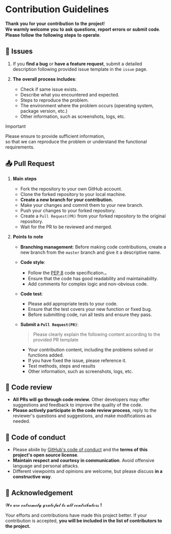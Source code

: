 # Contribution Guidelines

𝐓𝐡𝐚𝐧𝐤 𝐲𝐨𝐮 𝐟𝐨𝐫 𝐲𝐨𝐮𝐫 𝐜𝐨𝐧𝐭𝐫𝐢𝐛𝐮𝐭𝐢𝐨𝐧 𝐭𝐨 𝐭𝐡𝐞 𝐩𝐫𝐨𝐣𝐞𝐜𝐭!     
𝐖𝐞 𝐰𝐚𝐫𝐦𝐥𝐲 𝐰𝐞𝐥𝐜𝐨𝐦𝐞 𝐲𝐨𝐮 𝐭𝐨 𝐚𝐬𝐤 𝐪𝐮𝐞𝐬𝐭𝐢𝐨𝐧𝐬, 𝐫𝐞𝐩𝐨𝐫𝐭 𝐞𝐫𝐫𝐨𝐫𝐬 𝐨𝐫 𝐬𝐮𝐛𝐦𝐢𝐭 𝐜𝐨𝐝𝐞.     
𝐏𝐥𝐞𝐚𝐬𝐞 𝐟𝐨𝐥𝐥𝐨𝐰 𝐭𝐡𝐞 𝐟𝐨𝐥𝐥𝐨𝐰𝐢𝐧𝐠 𝐬𝐭𝐞𝐩𝐬 𝐭𝐨 𝐨𝐩𝐞𝐫𝐚𝐭𝐞.

## 💬 Issues  

1. If you **find a bug** or **have a feature request**, submit a detailed description following provided issue template in the `issue` page.

2. 𝐓𝐡𝐞 𝐨𝐯𝐞𝐫𝐚𝐥𝐥 𝐩𝐫𝐨𝐜𝐞𝐬𝐬 𝐢𝐧𝐜𝐥𝐮𝐝𝐞𝐬:
    - Check if same issue exists.
    - Describe what you encountered and expected.
    - Steps to reproduce the problem.
    - The environment where the problem occurs (operating system, package version, etc.)
    - Other information, such as screenshots, logs, etc.

> [!IMPORTANT]
> Please ensure to provide sufficient information,       
> so that we can reproduce the problem or understand the functional requirements.

## 📤 Pull Request

1. 𝐌𝐚𝐢𝐧 𝐬𝐭𝐞𝐩𝐬
    - Fork the repository to your own GitHub account.
    - Clone the forked repository to your local machine.
    - **Create a new branch for your contribution.**
    - Make your changes and commit them to your new branch.
    - Push your changes to your forked repository.
    - Create a `Pull Request(PR)` from your forked repository to the original repository.
    - Wait for the PR to be reviewed and merged.

2. 𝐏𝐨𝐢𝐧𝐭𝐬 𝐭𝐨 𝐧𝐨𝐭𝐞

    - **Branching management**: Before making code contributions, create a new branch from the `master` branch and give it a descriptive name.

    - **Code style**: 
        - Follow the [PEP 8](https://www.python.org/dev/peps/pep-0008/) code specification.。
        - Ensure that the code has good readability and maintainability.
        - Add comments for complex logic and non-obvious code.
  
    - **Code test**: 
        - Please add appropriate tests to your code.
        - Ensure that the test covers your new function or fixed bug.
        - Before submitting code, run all tests and ensure they pass.
    
    - **Submit a `Pull Request(PR)`**: 
        > Please clearly explain the following content according to the provided PR template
        - Your contribution content, including the problems solved or functions added.
        - If you have fixed the issue, please reference it.
        - Test methods, steps and results
        - Other information, such as screenshots, logs, etc.

## 🧐 Code review

   - **All PRs will go through code review**. Other developers may offer suggestions and feedback to improve the quality of the code.
   - **Please actively participate in the code review process**, reply to the reviewer's questions and suggestions, and make modifications as needed.

## 📜 Code of conduct

- Please abide by [GitHub's code of conduct](https://docs.github.com/en/site-policy/github-terms/github-community-guidelines) and the **terms of this project's open source license**.
- **Maintain respect and courtesy in communication**. Avoid offensive language and personal attacks.
- Different viewpoints and opinions are welcome, but please discuss **in a constructive way**.

## 🤝 Acknowledgement 

𝓦𝓮 𝓪𝓻𝓮 𝓮𝔁𝓽𝓻𝓮𝓶𝓮𝓵𝔂 𝓰𝓻𝓪𝓽𝓮𝓯𝓾𝓵 𝓽𝓸 𝓪𝓵𝓵 𝓬𝓸𝓷𝓽𝓻𝓲𝓫𝓾𝓽𝓸𝓻𝓼 **!**

Your efforts and contributions have made this project better. If your contribution is accepted, **you will be included in the list of contributors to the project.**